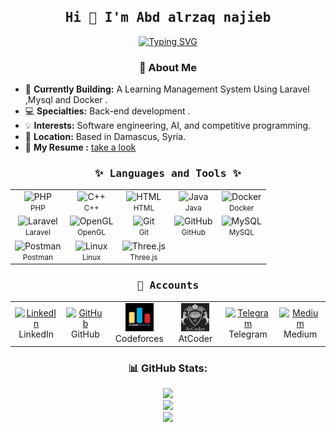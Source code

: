 <h2 align="center"><samp>Hi 👋 I'm Abd alrzaq najieb</samp></h2>
<p align="center">
  <a href="https://git.io/typing-svg">
    <img src="https://readme-typing-svg.demolab.com?font=Fira+Code&pause=1000&color=F039BE5&center=true&width=435&lines=BackEnd+Developer;Software+Engineer;Problem+Solver" alt="Typing SVG" />
  </a>
</p>

<!-- About Me Section -->
<h3 align="center">🚀 About Me</h3>

<ul>
  <li>🧠 <strong>Currently Building:</strong> A Learning Management System Using Laravel ,Mysql and Docker .</li>
  <li>💻 <strong>Specialties:</strong> Back-end development .</li>
  <li>💡 <strong>Interests:</strong> Software engineering, AI, and competitive programming.</li>
  <li>📍 <strong>Location:</strong> Based in Damascus, Syria.</li>
  <li>📄 <strong>My Resume :</strong> <a href="https://github.com/ABDALRZAQ345/ABDALRZAQ345/raw/master/Abd_Alrzaq_Cv.pdf" target="_blank">take a look </a></li>
</ul>



<h3 align="center"><samp>✨ Languages and Tools ✨</samp></h3>
<div align="center">
  <table>
    <tr>
      <td align="center">
        <img src="https://skillicons.dev/icons?i=php" alt="PHP" width="50" height="50" />
        <br><small>PHP</small>
      </td>
      <td align="center">
        <img src="https://skillicons.dev/icons?i=cpp" alt="C++" width="50" height="50" />
        <br><small>C++</small>
      </td>
      <td align="center">
        <img src="https://skillicons.dev/icons?i=html" alt="HTML" width="50" height="50" />
        <br><small>HTML</small>
      </td>
      <td align="center">
        <img src="https://skillicons.dev/icons?i=java" alt="Java" width="50" height="50" />
        <br><small>Java</small>
      </td>
      <td align="center">
        <img src="https://skillicons.dev/icons?i=docker" alt="Docker" width="50" height="50" />
        <br><small>Docker</small>
      </td>
    </tr>
    <tr>
      <td align="center">
        <img src="https://skillicons.dev/icons?i=laravel" alt="Laravel" width="50" height="50" />
        <br><small>Laravel</small>
      </td>
      <td align="center">
        <img src="https://www.cdnlogo.com/logos/o/80/opengl.svg" alt="OpenGL" width="50" height="50" />
        <br><small>OpenGL</small>
      </td>
      <td align="center">
        <img src="https://skillicons.dev/icons?i=git" alt="Git" width="50" height="50" />
        <br><small>Git</small>
      </td>
      <td align="center">
        <img src="https://skillicons.dev/icons?i=github" alt="GitHub" width="50" height="50" />
        <br><small>GitHub</small>
      </td>
      <td align="center">
        <img src="https://skillicons.dev/icons?i=mysql" alt="MySQL" width="50" height="50" />
        <br><small>MySQL</small>
      </td>
    </tr>
    <tr>
      <td align="center">
        <img src="https://www.vectorlogo.zone/logos/getpostman/getpostman-icon.svg" alt="Postman" width="50" height="50" />
        <br><small>Postman</small>
      </td>
      <td align="center">
        <img src="https://skillicons.dev/icons?i=linux" alt="Linux" width="50" height="50" />
        <br><small>Linux</small>
      </td>
      <td align="center">
        <img src="https://skillicons.dev/icons?i=threejs" alt="Three.js" width="50" height="50" />
        <br><small>Three.js</small>
      </td>
    </tr>
  </table>
</div>

<h3 align="center"><samp>🔗 Accounts</samp></h3>

<div align="center">
  <table>
    <tr>
      <td align="center" width="100">
        <a href="https://www.linkedin.com/in/abd-alrzaq-najieb-7357b3341" target="_blank">
          <img src="https://skillicons.dev/icons?i=linkedin" alt="LinkedIn" width="45" height="45" />
        </a>
        <br>LinkedIn
      </td>
      <td align="center" width="100">
        <a href="https://github.com/ABDALRZAQ345" target="_blank">
          <img src="https://skillicons.dev/icons?i=github" alt="GitHub" width="45" height="45" />
        </a>
        <br>GitHub
      </td>
      <td align="center" width="100">
        <a href="https://codeforces.com/profile/abd-alrzaq" target="_blank">
          <img src="cf.jpg" alt="Codeforces" width="45" height="45" />
        </a>
        <br>Codeforces
      </td>
      <td align="center" width="100">
        <a href="https://atcoder.jp/users/abd-alrzaq" target="_blank">
          <img src="ac.jpeg" alt="Atcoder" width="45" height="45" />
        </a>
        <br>AtCoder
      </td>
      <td align="center" width="100">
        <a href="https://t.me/AbdtAbd" target="_blank">
          <img src="https://cdn-icons-png.flaticon.com/512/2111/2111646.png" alt="Telegram" width="45" height="45" />
        </a>
        <br>Telegram
      </td>
      <td align="center" width="100">
        <a href="https://medium.com/@jmalj6564" target="_blank">
          <img src="https://upload.wikimedia.org/wikipedia/commons/thumb/e/ec/Medium_logo_Monogram.svg/1200px-Medium_logo_Monogram.svg.png" alt="Medium" width="45" height="45" />
        </a>
        <br>Medium
      </td>
    </tr>
  </table>
</div>

<h3 align="center">📊 GitHub Stats:</h3>

<div align="center">
  <img src="https://github-readme-stats.vercel.app/api?username=ABDALRZAQ345&theme=transparent&hide_border=true&include_all_commits=false&count_private=false" /><br/>
  <img src="https://github-readme-streak-stats.herokuapp.com/?user=ABDALRZAQ345&theme=transparent&hide_border=true" /><br/>
  <img src="https://github-readme-stats.vercel.app/api/top-langs/?username=ABDALRZAQ345&theme=transparent&hide_border=true&include_all_commits=false&count_private=false&layout=compact" />
</div>
